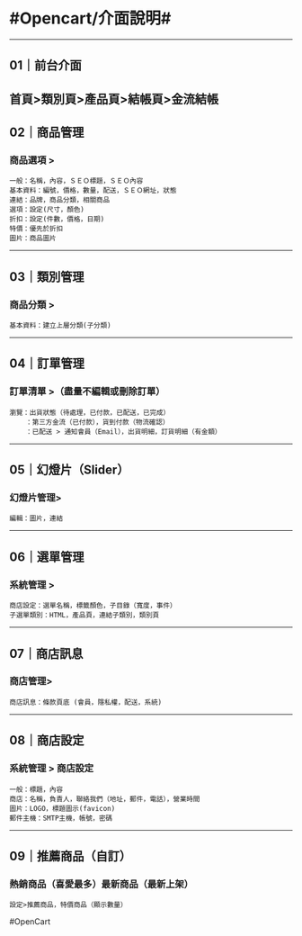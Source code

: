 # #Opencart/介面說明#
---
## 01｜前台介面
首頁>類別頁>產品頁>結帳頁>金流結帳
---
## 02｜商品管理
### 商品選項 >
	一般：名稱，內容，ＳＥＯ標題，ＳＥＯ內容
	基本資料：編號，價格，數量，配送，ＳＥＯ網址，狀態
	連結：品牌，商品分類，相關商品
	選項：設定(尺寸，顏色)
	折扣：設定(件數，價格，日期)
	特價：優先於折扣
	圖片：商品圖片
---
## 03｜類別管理
### 商品分類 >
	基本資料：建立上層分類(子分類)
---
## 04｜訂單管理
### 訂單清單 >（盡量不編輯或刪除訂單）
	瀏覽：出貨狀態（待處理，已付款，已配送，已完成）
		：第三方金流（已付款），貨到付款（物流確認）
		：已配送 > 通知會員（Email），出貨明細，訂貨明細（有金額）
---
## 05｜幻燈片（Slider）
### 幻燈片管理>
	編輯：圖片，連結
---
## 06｜選單管理
### 系統管理 > 
	商店設定：選單名稱，標籤顏色，子目錄（寬度，事件）
	子選單類別：HTML，產品頁，連結子類別，類別頁
---
## 07｜商店訊息
### 商店管理>
	商店訊息：條款頁底 (會員，隱私權，配送，系統)
---
## 08｜商店設定
### 系統管理 > 商店設定 
	一般：標題，內容 
	商店：名稱，負責人，聯絡我們（地址，郵件，電話），營業時間
	圖片：LOGO，標題圖示(favicon)
    郵件主機：SMTP主機，帳號，密碼  
---
## 09｜推薦商品（自訂）
### 	熱銷商品（喜愛最多）最新商品（最新上架）
	設定>推薦商品，特價商品（顯示數量）


#OpenCart
